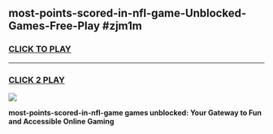 
## most-points-scored-in-nfl-game-Unblocked-Games-Free-Play #zjm1m
<h3>
<a href="https://us.freeplayer.one?title=most-points-scored-in-nfl-game&ref=9M">CLICK TO PLAY</a></h3>
<hr>

<h3>
<a href="https://us.freeplayer.one?title=most-points-scored-in-nfl-game&ref=9M">CLICK 2 PLAY</a>
  
</h3>

<a href="https://us.freeplayer.one?title=most-points-scored-in-nfl-game&ref=9M"><img src="https://clearcache.store/games.png"></a>


**most-points-scored-in-nfl-game games unblocked: Your Gateway to Fun and Accessible Online Gaming**
